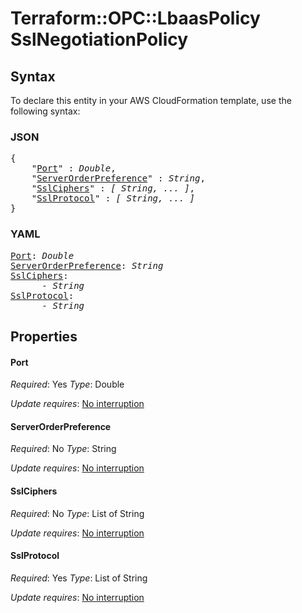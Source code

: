 # Terraform::OPC::LbaasPolicy SslNegotiationPolicy

## Syntax

To declare this entity in your AWS CloudFormation template, use the following syntax:

### JSON

<pre>
{
    "<a href="#port" title="Port">Port</a>" : <i>Double</i>,
    "<a href="#serverorderpreference" title="ServerOrderPreference">ServerOrderPreference</a>" : <i>String</i>,
    "<a href="#sslciphers" title="SslCiphers">SslCiphers</a>" : <i>[ String, ... ]</i>,
    "<a href="#sslprotocol" title="SslProtocol">SslProtocol</a>" : <i>[ String, ... ]</i>
}
</pre>

### YAML

<pre>
<a href="#port" title="Port">Port</a>: <i>Double</i>
<a href="#serverorderpreference" title="ServerOrderPreference">ServerOrderPreference</a>: <i>String</i>
<a href="#sslciphers" title="SslCiphers">SslCiphers</a>: <i>
      - String</i>
<a href="#sslprotocol" title="SslProtocol">SslProtocol</a>: <i>
      - String</i>
</pre>

## Properties

#### Port

_Required_: Yes
_Type_: Double

_Update requires_: [No interruption](https://docs.aws.amazon.com/AWSCloudFormation/latest/UserGuide/using-cfn-updating-stacks-update-behaviors.html#update-no-interrupt)

#### ServerOrderPreference

_Required_: No
_Type_: String

_Update requires_: [No interruption](https://docs.aws.amazon.com/AWSCloudFormation/latest/UserGuide/using-cfn-updating-stacks-update-behaviors.html#update-no-interrupt)

#### SslCiphers

_Required_: No
_Type_: List of String

_Update requires_: [No interruption](https://docs.aws.amazon.com/AWSCloudFormation/latest/UserGuide/using-cfn-updating-stacks-update-behaviors.html#update-no-interrupt)

#### SslProtocol

_Required_: Yes
_Type_: List of String

_Update requires_: [No interruption](https://docs.aws.amazon.com/AWSCloudFormation/latest/UserGuide/using-cfn-updating-stacks-update-behaviors.html#update-no-interrupt)

